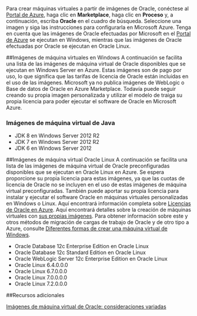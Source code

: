 


Para crear máquinas virtuales a partir de imágenes de Oracle, conéctese al [Portal de Azure](https://ms.portal.azure.com/), haga clic en **Marketplace**, haga clic en **Proceso** y, a continuación, escriba **Oracle** en el cuadro de búsqueda. Seleccione una imagen y siga las instrucciones para configurarla en Microsoft Azure. Tenga en cuenta que las imágenes de Oracle efectuadas por Microsoft en el [Portal de Azure](https://ms.portal.azure.com/) se ejecutan en Windows, mientras que las imágenes de Oracle efectuadas por Oracle se ejecutan en Oracle Linux.

##Imágenes de máquina virtuales en Windows
A continuación se facilita una lista de las imágenes de máquina virtual de Oracle disponibles que se ejecutan en Windows Server en Azure. Estas imágenes son de pago por uso, lo que significa que las tarifas de licencia de Oracle están incluidas en el uso de las imágenes. Microsoft ya no publica imágenes de WebLogic o Base de datos de Oracle en Azure Marketplace. Todavía puede seguir creando su propia imagen personalizada y utilizar el modelo de traiga su propia licencia para poder ejecutar el software de Oracle en Microsoft Azure.

### Imágenes de máquina virtual de Java
-	JDK 8 en Windows Server 2012 R2
-	JDK 7 en Windows Server 2012 R2
-	JDK 6 en Windows Server 2012

##Imágenes de máquina virtual Oracle Linux
A continuación se facilita una lista de las imágenes de máquina virtual de Oracle preconfiguradas disponibles que se ejecutan en Oracle Linux en Azure. Se espera proporcione su propia licencia para estas imágenes, ya que las cuotas de licencia de Oracle no se incluyen en el uso de estas imágenes de máquina virtual preconfiguradas. También puede aportar su propia licencia para instalar y ejecutar el software Oracle en máquinas virtuales personalizadas en Windows o Linux. Aquí encontrará información completa sobre [Licencias de Oracle en Azure](http://www.oracle.com/technetwork/topics/cloud/faq-1963009.html#support). Aquí encontrará detalles sobre la creación de máquinas virtuales con [sus propias imágenes](../articles/virtual-machines/virtual-machines-windows-classic-createupload-vhd.md). Para obtener información sobre este y otros métodos de migración de cargas de trabajo de Oracle y de otro tipo a Azure, consulte [Diferentes formas de crear una máquina virtual de Windows](../articles/virtual-machines/virtual-machines-windows-creation-choices.md).

- Oracle Database 12c Enterprise Edition en Oracle Linux
- Oracle Database 12c Standard Edition en Oracle Linux
- Oracle WebLogic Server 12c Enterprise Edition en Oracle Linux
- Oracle Linux 6.4.0.0.0
- Oracle Linux 6.7.0.0.0
- Oracle Linux 7.0.0.0.0
- Oracle Linux 7.2.0.0.0

##Recursos adicionales

[Imágenes de máquina virtual de Oracle: consideraciones variadas](#miscellaneous-considerations-for-oracle-virtual-machine-images-new-article)

<!---HONumber=AcomDC_0601_2016-->